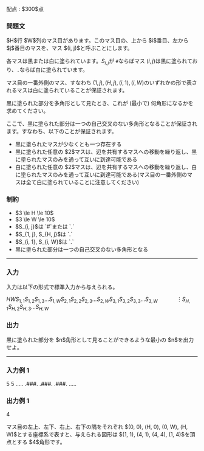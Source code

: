 
<div>

<span>

<span>

<p>
配点 : $300$点
</p>

<div>

<section>

### **問題文**

<p>
$H$行 $W$列のマス目があります。このマス目の、上から $i$番目、左から $j$番目のマスを、マス $(i, j)$と呼ぶことにします。

各マスは黒または白に塗られています。$S_{i, j}$が `#`ならばマス $(i, j)$は黒に塗られており、`.`ならば白に塗られています。

マス目の一番外側のマス、すなわち $(1, j), (H, j), (i, 1), (i, W)$のいずれかの形で表されるマスは白に塗られていることが保証されます。  
</p>

<p>
黒に塗られた部分を多角形として見たとき、これが (最小で) 何角形になるかを求めてください。  
</p>

<p>
ここで、黒に塗られた部分は一つの自己交叉のない多角形となることが保証されます。すなわち、以下のことが保証されます。  
</p>

<ul>

<li>
黒に塗られたマスが少なくとも一つ存在する
</li>

<li>
黒に塗られた任意の $2$マスは、辺を共有するマスへの移動を繰り返し、黒に塗られたマスのみを通って互いに到達可能である
</li>

<li>
白に塗られた任意の $2$マスは、辺を共有するマスへの移動を繰り返し、白に塗られたマスのみを通って互いに到達可能である(マス目の一番外側のマスは全て白に塗られていることに注意してください)
</li>

</ul>

</section>

</div>

<div>

<section>

### **制約**

<ul>

<li>
$3 \le H \le 10$
</li>

<li>
$3 \le W \le 10$
</li>

<li>
$S_{i, j}$は `#`または `.`
</li>

<li>
$S_{1, j}, S_{H, j}$は `.`
</li>

<li>
$S_{i, 1}, S_{i, W}$は `.`
</li>

<li>
黒に塗られた部分は一つの自己交叉のない多角形となる
</li>

</ul>

</section>

</div>

---

<div>

<div>

<section>

### **入力**

<p>
入力は以下の形式で標準入力から与えられる。
</p>

<div>

$H$$W$$S_{1, 1} S_{1, 2} S_{1, 3} \dots S_{1, W}$$S_{2, 1} S_{2, 2} S_{2, 3} \dots S_{2, W}$$S_{3, 1} S_{3, 2} S_{3, 3} \dots S_{3, W}$$\hspace{40pt} \vdots$$S_{H, 1} S_{H, 2} S_{H, 3} \dots S_{H, W}$
</div>

</section>

</div>

<div>

<section>

### **出力**

<p>
黒に塗られた部分を $n$角形として見ることができるような最小の $n$を出力せよ。  
</p>

</section>

</div>

</div>

---

<div>

<section>

### **入力例 1**

<div>

5 5
.....
.###.
.###.
.###.
.....

</div>

</section>

</div>

<div>

<section>

### **出力例 1**

<div>

4

</div>

<p>
マス目の左上、左下、右上、右下の隅をそれぞれ $(0, 0), (H, 0), (0, W), (H, W)$とする座標系で表すと、与えられる図形は $(1, 1), (4, 1), (4, 4), (1, 4)$を頂点とする $4$角形です。  
</p>

</section>

</div>

</span>

</span>

</div>
